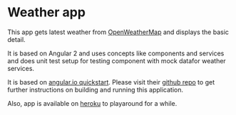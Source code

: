 # Weather app 
This app gets latest weather from [OpenWeatherMap](http://openweathermap.org/api) and displays the basic detail. 

It is based on Angular 2 and uses concepts like components and services and does unit test setup for testing 
component with mock datafor weather services.

It is based on [angular.io quickstart](https://angular.io/docs/ts/latest/quickstart.html). Please visit their [github repo](https://github.com/angular/quickstart/blob/master/README.md) to get further instructions on building and running this application.

Also, app is available on [heroku](http://ds-weather-app.herokuapp.com/) to playaround for a while. 


